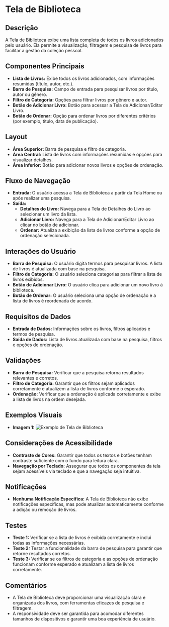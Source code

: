 # Tela de Biblioteca

## Descrição
A Tela de Biblioteca exibe uma lista completa de todos os livros adicionados pelo usuário. Ela permite a visualização, filtragem e pesquisa de livros para facilitar a gestão da coleção pessoal.

## Componentes Principais
- **Lista de Livros:** Exibe todos os livros adicionados, com informações resumidas (título, autor, etc.).
- **Barra de Pesquisa:** Campo de entrada para pesquisar livros por título, autor ou gênero.
- **Filtro de Categoria:** Opções para filtrar livros por gênero e autor.
- **Botão de Adicionar Livro:** Botão para acessar a Tela de Adicionar/Editar Livro.
- **Botão de Ordenar:** Opção para ordenar livros por diferentes critérios (por exemplo, título, data de publicação).

## Layout
- **Área Superior:** Barra de pesquisa e filtro de categoria.
- **Área Central:** Lista de livros com informações resumidas e opções para visualizar detalhes.
- **Área Inferior:** Botão para adicionar novos livros e opções de ordenação.

## Fluxo de Navegação
- **Entrada:** O usuário acessa a Tela de Biblioteca a partir da Tela Home ou após realizar uma pesquisa.
- **Saída:**
  - **Detalhes do Livro:** Navega para a Tela de Detalhes do Livro ao selecionar um livro da lista.
  - **Adicionar Livro:** Navega para a Tela de Adicionar/Editar Livro ao clicar no botão de adicionar.
  - **Ordenar:** Atualiza a exibição da lista de livros conforme a opção de ordenação selecionada.

## Interações do Usuário
- **Barra de Pesquisa:** O usuário digita termos para pesquisar livros. A lista de livros é atualizada com base na pesquisa.
- **Filtro de Categoria:** O usuário seleciona categorias para filtrar a lista de livros exibidos.
- **Botão de Adicionar Livro:** O usuário clica para adicionar um novo livro à biblioteca.
- **Botão de Ordenar:** O usuário seleciona uma opção de ordenação e a lista de livros é reordenada de acordo.

## Requisitos de Dados
- **Entrada de Dados:** Informações sobre os livros, filtros aplicados e termos de pesquisa.
- **Saída de Dados:** Lista de livros atualizada com base na pesquisa, filtros e opções de ordenação.

## Validações
- **Barra de Pesquisa:** Verificar que a pesquisa retorna resultados relevantes e corretos.
- **Filtro de Categoria:** Garantir que os filtros sejam aplicados corretamente e atualizem a lista de livros conforme o esperado.
- **Ordenação:** Verificar que a ordenação é aplicada corretamente e exibe a lista de livros na ordem desejada.

## Exemplos Visuais
- **Imagem 1:** ![Exemplo de Tela de Biblioteca](link_para_imagem_de_biblioteca)

## Considerações de Acessibilidade
- **Contraste de Cores:** Garantir que todos os textos e botões tenham contraste suficiente com o fundo para leitura clara.
- **Navegação por Teclado:** Assegurar que todos os componentes da tela sejam acessíveis via teclado e que a navegação seja intuitiva.

## Notificações
- **Nenhuma Notificação Específica:** A Tela de Biblioteca não exibe notificações específicas, mas pode atualizar automaticamente conforme a adição ou remoção de livros.

## Testes
- **Teste 1:** Verificar se a lista de livros é exibida corretamente e inclui todas as informações necessárias.
- **Teste 2:** Testar a funcionalidade da barra de pesquisa para garantir que retorne resultados corretos.
- **Teste 3:** Verificar se os filtros de categoria e as opções de ordenação funcionam conforme esperado e atualizam a lista de livros corretamente.

## Comentários
- A Tela de Biblioteca deve proporcionar uma visualização clara e organizada dos livros, com ferramentas eficazes de pesquisa e filtragem.
- A responsividade deve ser garantida para acomodar diferentes tamanhos de dispositivos e garantir uma boa experiência de usuário.

